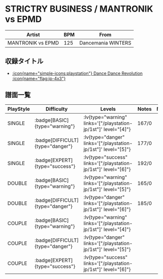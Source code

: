 # STRICTRY BUSINESS / MANTRONIK vs EPMD

|Artist|BPM|From|
|------|---|----|
|MANTRONIK vs EPMD|125|Dancemania WINTERS|

## 収録タイトル

- [:icon{name="simple-icons:playstation"} Dance Dance Revolution :icon{name="flag:jp-4x3"}](/playstation-jp/1st)

## 譜面一覧

|PlayStyle|Difficulty|Levels|Notes|Movie|
|---------|----------|------|-----|-----|
|SINGLE| :badge[BASIC]{type="warning"}| :lv{type="warning" links='["/playstation-jp/1st"]' level="[4]"}|167/0||
|SINGLE| :badge[DIFFICULT]{type="danger"}| :lv{type="danger" links='["/playstation-jp/1st"]' level="[5]"}|177/0||
|SINGLE| :badge[EXPERT]{type="success"}| :lv{type="success" links='["/playstation-jp/1st"]' level="[6]"}|192/0||
|DOUBLE| :badge[BASIC]{type="warning"}| :lv{type="warning" links='["/playstation-jp/1st"]' level="[5]"}|165/0||
|DOUBLE| :badge[DIFFICULT]{type="danger"}| :lv{type="danger" links='["/playstation-jp/1st"]' level="[6]"}|185/0||
|COUPLE| :badge[BASIC]{type="warning"}| :lv{type="warning" links='["/playstation-jp/1st"]' level="[4]"}|||
|COUPLE| :badge[DIFFICULT]{type="danger"}| :lv{type="danger" links='["/playstation-jp/1st"]' level="[5]"}|||
|COUPLE| :badge[EXPERT]{type="success"}| :lv{type="success" links='["/playstation-jp/1st"]' level="[6]"}|||